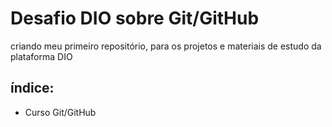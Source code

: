 # Desafio DIO sobre Git/GitHub
criando meu primeiro repositório, para os projetos e materiais de estudo da plataforma DIO

## índice:

* Curso Git/GitHub
